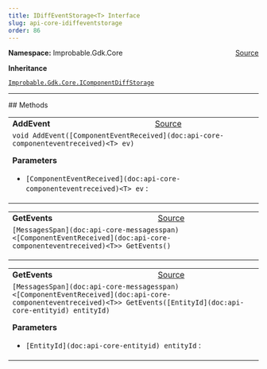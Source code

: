 ```yaml
---
title: IDiffEventStorage<T> Interface
slug: api-core-idiffeventstorage
order: 86
---
```


<p><b>Namespace:</b> Improbable.Gdk.Core<span style="float: right"><a href="https://www.github.com/spatialos/gdk-for-unity/blob/0.3.3/workers/unity/Packages/io.improbable.gdk.core/Worker/DiffStorage.cs/#L57">Source</a></span></p>



</p>
<p><b>Inheritance</b></p>

<code>[Improbable.Gdk.Core.IComponentDiffStorage](doc:api-core-icomponentdiffstorage)</code>











</p>
<hr style="width:100%; border-top-color:#d8d8d8" />
## Methods


</p>


<table class="io-api-doc">    <tr>        <td class="io-api-doc-name"><a id="addevent-componenteventreceived-t"></a><b>AddEvent</b></td>        <td class="io-api-doc-source"><a href="https://www.github.com/spatialos/gdk-for-unity/blob/0.3.3/workers/unity/Packages/io.improbable.gdk.core/Worker/DiffStorage.cs/#L59">Source</a></td>    </tr>    <tr>        <td class="io-api-doc-content" colspan="2"><code>void AddEvent([ComponentEventReceived](doc:api-core-componenteventreceived)&lt;T&gt; ev)</code></p></p><b>Parameters</b><ul><li><code>[ComponentEventReceived](doc:api-core-componenteventreceived)&lt;T&gt; ev</code> : </li></ul></td>    </tr></table>
<table class="io-api-doc">    <tr>        <td class="io-api-doc-name"><a id="getevents"></a><b>GetEvents</b></td>        <td class="io-api-doc-source"><a href="https://www.github.com/spatialos/gdk-for-unity/blob/0.3.3/workers/unity/Packages/io.improbable.gdk.core/Worker/DiffStorage.cs/#L60">Source</a></td>    </tr>    <tr>        <td class="io-api-doc-content" colspan="2"><code>[MessagesSpan](doc:api-core-messagesspan)&lt;[ComponentEventReceived](doc:api-core-componenteventreceived)&lt;T&gt;&gt; GetEvents()</code></p></td>    </tr></table>
<table class="io-api-doc">    <tr>        <td class="io-api-doc-name"><a id="getevents-entityid"></a><b>GetEvents</b></td>        <td class="io-api-doc-source"><a href="https://www.github.com/spatialos/gdk-for-unity/blob/0.3.3/workers/unity/Packages/io.improbable.gdk.core/Worker/DiffStorage.cs/#L61">Source</a></td>    </tr>    <tr>        <td class="io-api-doc-content" colspan="2"><code>[MessagesSpan](doc:api-core-messagesspan)&lt;[ComponentEventReceived](doc:api-core-componenteventreceived)&lt;T&gt;&gt; GetEvents([EntityId](doc:api-core-entityid) entityId)</code></p></p><b>Parameters</b><ul><li><code>[EntityId](doc:api-core-entityid) entityId</code> : </li></ul></td>    </tr></table>



